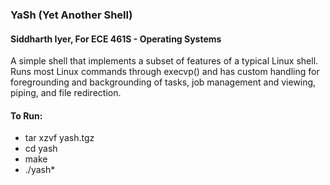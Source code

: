 ### YaSh (Yet Another Shell)
#### Siddharth Iyer, For ECE 461S - Operating Systems

A simple shell that implements a subset of features of a typical Linux shell. Runs most Linux commands through execvp() and has custom handling for foregrounding and backgrounding of tasks, job management and viewing, piping, and file redirection.

#### To Run:

- tar xzvf yash.tgz
- cd yash
- make
- ./yash*
